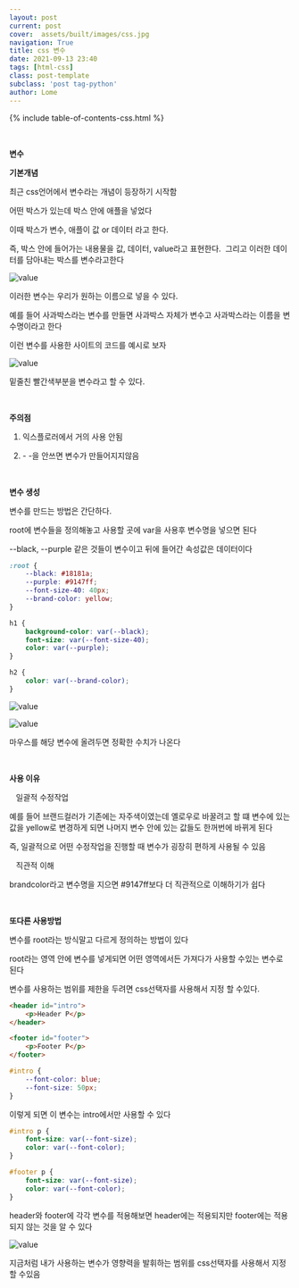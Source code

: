 ```yaml
---
layout: post
current: post
cover:  assets/built/images/css.jpg
navigation: True
title: css 변수
date: 2021-09-13 23:40
tags: [html-css]
class: post-template
subclass: 'post tag-python'
author: Lome
---
```


<span></span>

{% include table-of-contents-css.html %}

<br>

<strong class="subtitle_fontAwesome">변수</strong>

<strong class="subtitle2_fontAwesome">기본개념</strong>

최근 css언어에서 변수라는 개념이 등장하기 시작함

어떤 박스가 있는데 박스 안에 애플을 넣었다

이때 박스가 변수, 애플이 값 or 데이터 라고 한다.

즉, 박스 안에 들어가는 내용물을 값, 데이터, value라고 표현한다.&#160;  그리고 이러한 데이터를 담아내는 박스를 변수라고한다

![value](assets/built/images/value-1.jpg)

이러한 변수는 우리가 원하는 이름으로 넣을 수 있다.

예를 들어 사과박스라는 변수를 만들면 사과박스 자체가 변수고 사과박스라는 이름을 변수명이라고 한다

이런 변수를 사용한 사이트의 코드를 예시로 보자

![value](assets/built/images/value-2.jpg)

밑줄친 빨간색부분을 변수라고 할 수 있다.

<br>

<strong class="subtitle2_fontAwesome">주의점</strong>

1. 익스플로러에서 거의 사용 안됨

2. -&#160;-을 안쓰면 변수가 만들어지지않음

<br>

<strong class="subtitle2_fontAwesome">변수 생성</strong>

변수를 만드는 방법은 간단하다.

root에 변수들을 정의해놓고 사용할 곳에 var을 사용후 변수명을 넣으면 된다

--black, --purple 같은 것들이 변수이고 뒤에 들어간 속성값은 데이터이다

~~~css
:root {
	--black: #18181a;
	--purple: #9147ff;
	--font-size-40: 40px;
	--brand-color: yellow;
}

h1 {
	background-color: var(--black);
	font-size: var(--font-size-40);
	color: var(--purple);
}

h2 {
	color: var(--brand-color);
}
~~~

![value](assets/built/images/value-3.jpg)

![value](assets/built/images/value-4.jpg)

마우스를 해당 변수에 올려두면 정확한 수치가 나온다

<br>

<strong class="subtitle2_fontAwesome">사용 이유</strong>

<i class="fa fa-pencil">&#160;&#160;</i> 일괄적 수정작업

예를 들어 브랜드컬러가 기존에는 자주색이였는데 옐로우로 바꿀려고 할 떄 변수에 있는 값을 yellow로 변경하게 되면 나머지 변수 안에 있는 값들도 한꺼번에 바뀌게 된다

즉, 일괄적으로 어떤 수정작업을 진행할 때 변수가 굉장히 편하게 사용될 수 있음

<i class="fa fa-pencil">&#160;&#160;</i> 직관적 이해

brandcolor라고 변수명을 지으면 #9147ff보다 더 직관적으로 이해하기가 쉽다

<br>

<strong class="subtitle2_fontAwesome">또다른 사용방법</strong>

변수를 root라는 방식말고 다르게 정의하는 방법이 있다

root라는 영역 안에 변수를 넣게되면 어떤 영역에서든 가져다가 사용할 수있는 변수로 된다

변수를 사용하는 범위를 제한을 두려면 css선택자를 사용해서 지정 할 수있다.

~~~html
<header id="intro">
	<p>Header P</p>
</header>

<footer id="footer">
	<p>Footer P</p>
</footer>
~~~
~~~css
#intro {
	--font-color: blue;
	--font-size: 50px;
}
~~~

이렇게 되면 이 변수는 intro에서만 사용할 수 있다

~~~css
#intro p {
	font-size: var(--font-size);
	color: var(--font-color);
}

#footer p {
	font-size: var(--font-size);
	color: var(--font-color);
}
~~~

header와 footer에 각각 변수를 적용해보면 header에는 적용되지만 footer에는 적용되지 않는 것을 알 수 있다

![value](assets/built/images/value-5.jpg)

지금처럼 내가 사용하는 변수가 영향력을 발휘하는 범위를 css선택자를 사용해서 지정할 수있음